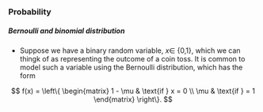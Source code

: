 ### Probability

##### Bernoulli and binomial distribution
- Suppose we have a binary random variable, $x \in$ {0,1}, which we can thingk of as representing the outcome of a coin toss. It is common to model such a variable using the Bernoulli distribution, which has the form

$$
f(x) =
\left\{
\begin{matrix}
1 - \mu & \text{if } x = 0 \\
\mu & \text{if } = 1
\end{matrix}
\right\}.
$$